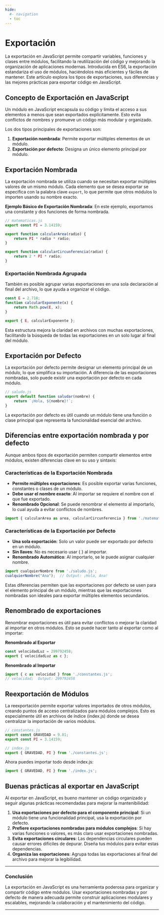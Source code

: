 ```yaml
---
hide:
  #- navigation
  - toc
---
```


<link rel="stylesheet" href="../../assets/stylesheets/javascript.css">

# **Exportación**

La exportación en JavaScript permite compartir variables, funciones y clases entre módulos, facilitando la reutilización del código y mejorando la organización de aplicaciones modernas. Introducida en ES6, la exportación estandariza el uso de módulos, haciéndolos más eficientes y fáciles de mantener. Este artículo explora los tipos de exportaciones, sus diferencias y las mejores prácticas para exportar código en JavaScript.

## **Concepto de Exportación en JavaScript**

Un módulo en JavaScript encapsula su código y limita el acceso a sus elementos a menos que sean exportados explícitamente. Esto evita conflictos de nombres y promueve un código más modular y organizado.

Los dos tipos principales de exportaciones son:

  1. **Exportación nombrada**: Permite exportar múltiples elementos de un módulo.
  2. **Exportación por defecto**: Designa un único elemento principal por módulo.

## **Exportación Nombrada**

La exportación nombrada se utiliza cuando se necesitan exportar múltiples valores de un mismo módulo. Cada elemento que se desea exportar se especifica con la palabra clave `export`, lo que permite que otros módulos lo importen usando su nombre exacto.

**Ejemplo Básico de Exportación Nombrada**: En este ejemplo, exportamos una constante y dos funciones de forma nombrada.

```js linenums="1" title="javascript"
// matematicas.js
export const PI = 3.14159;

export function calcularArea(radio) {
    return PI * radio * radio;
}

export function calcularCircunferencia(radio) {
    return 2 * PI * radio;
}
```

### **Exportación Nombrada Agrupada**

También es posible agrupar varias exportaciones en una sola declaración al final del archivo, lo que ayuda a organizar el código.

```js linenums="1" title="javascript"
const E = 2.718;
function calcularExponente(x) {
    return Math.pow(E, x);
}

export { E, calcularExponente };
```

Esta estructura mejora la claridad en archivos con muchas exportaciones, facilitando la búsqueda de todas las exportaciones en un solo lugar al final del módulo.

## **Exportación por Defecto**

La exportación por defecto permite designar un elemento principal de un módulo, lo que simplifica su importación. A diferencia de las exportaciones nombradas, solo puede existir una exportación por defecto en cada módulo.

```js linenums="1" title="javascript"
// saludo.js
export default function saludar(nombre) {
    return `¡Hola, ${nombre}!`;
}
```

La exportación por defecto es útil cuando un módulo tiene una función o clase principal que representa la funcionalidad esencial del archivo.

## **Diferencias entre exportación nombrada y por defecto**

Aunque ambos tipos de exportación permiten compartir elementos entre módulos, existen diferencias clave en su uso y sintaxis:

### **Características de la Exportación Nombrada**

  - **Permite múltiples exportaciones**: Es posible exportar varias funciones, constantes o clases de un módulo.
  - **Debe usar el nombre exacto**: Al importar se requiere el nombre con el que fue exportado.
  - **Renombrado Opcional**: Se puede renombrar el elemento al importarlo, lo cual ayuda a evitar conflictos de nombres.

```js linenums="1" title="javascript"
import { calcularArea as area, calcularCircunferencia } from './matematicas.js';
```

### **Características de la Exportación por Defecto**

  - **Una sola exportación**: Solo un valor puede ser exportado por defecto en un módulo.
  - **Sin llaves**: No es necesario usar { } al importar.
  - **Renombrado Automático**: Al importarlo, se le puede asignar cualquier nombre.

```js linenums="1" title="javascript"
import cualquierNombre from './saludo.js';
cualquierNombre("Ana");  // Output: ¡Hola, Ana!
```

Estas diferencias permiten que las exportaciones por defecto se usen para el elemento principal de un módulo, mientras que las exportaciones nombradas son ideales para exportar múltiples elementos secundarios.

## **Renombrado de exportaciones**

Renombrar exportaciones es útil para evitar conflictos o mejorar la claridad al importar en otros módulos. Esto se puede hacer tanto al exportar como al importar:

**Renombrado al Exportar**

```js linenums="1" title="javascript"
const velocidadLuz = 299792458;
export { velocidadLuz as c };
```

**Renombrado al Importar**

```js linenums="1" title="javascript"
import { c as velocidad } from './constantes.js';
// velocidad;  Output: 299792458
```

## **Reexportación de Módulos**

La reexportación permite exportar valores importados de otros módulos, creando puntos de acceso centralizados para módulos complejos. Esto es especialmente útil en archivos de índice (index.js) donde se desea centralizar la importación de varios módulos.

```js linenums="1" title="javascript"
// constantes.js
export const GRAVEDAD = 9.81;
export const PI = 3.14159;

// index.js
export { GRAVEDAD, PI } from './constantes.js';
```

Ahora puedes importar todo desde index.js:

```js linenums="1" title="javascript"
import { GRAVEDAD, PI } from './index.js';
```

## **Buenas prácticas al exportar en JavaScript**

Al exportar en JavaScript, es bueno mantener un código organizado y seguir algunas prácticas recomendadas para mejorar la mantenibilidad:

  1. **Usa exportaciones por defecto para el componente principal**: Si un módulo tiene una funcionalidad principal, usa la exportación por defecto.
  2. **Prefiere exportaciones nombradas para módulos complejos**: Si hay varias funciones o valores, es más claro usar exportaciones nombradas.
  3. **Evita exportaciones circulares**: Las dependencias circulares pueden causar errores difíciles de depurar. Diseña tus módulos para evitar estas dependencias.
  4. **Organiza las exportaciones**: Agrupa todas las exportaciones al final del archivo para mejorar la legibilidad.

***

### **Conclusión**

La exportación en JavaScript es una herramienta poderosa para organizar y compartir código entre módulos. Usar exportaciones nombradas y por defecto de manera adecuada permite construir aplicaciones modulares y escalables, mejorando la colaboración y el mantenimiento del código.

***

<br>
